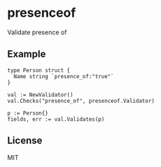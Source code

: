# presenceof

Validate presence of

## Example

    type Person struct {
      Name string `presence_of:"true"`
    }

    val := NewValidator()
    val.Checks("presence_of", presenceof.Validator)

    p := Person{}
    fields, err := val.Validates(p)

## License

MIT